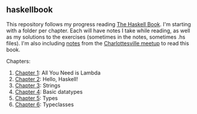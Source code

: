 ## haskellbook

This repository follows my progress reading [The Haskell Book](http://www.haskellbook.com/).
I'm starting with a folder per chapter. Each will have notes I take while reading,
as well as my solutions to the exercises (sometimes in the notes, sometimes .hs files).
I'm also including [notes](meetups) from the
[Charlottesville meetup](https://www.meetup.com/Charlottesville-Haskell-Book-Reading-Group/)
to read this book.

Chapters:
1. [Chapter 1](ch1): All You Need is Lambda
2. [Chapter 2](ch2): Hello, Haskell!
3. [Chapter 3](ch3): Strings
4. [Chapter 4](ch4): Basic datatypes
5. [Chapter 5](ch5): Types
6. [Chapter 6](ch6): Typeclasses
